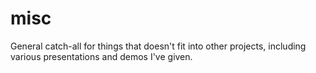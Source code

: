 misc
====

General catch-all for things that doesn't fit into other projects, including various presentations and demos I've given.